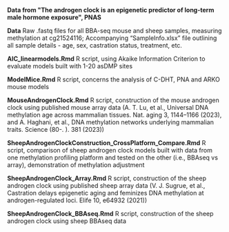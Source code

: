 **Data from "The androgen clock is an epigenetic predictor of long-term male hormone exposure", PNAS** 

**Data** 
Raw .fastq files for all BBA-seq mouse and sheep samples, measuring methylation at cg21524116; 
Accompanying “SampleInfo.xlsx” file outlining all sample details - age, sex, castration status, treatment, etc. 

**AIC_linearmodels.Rmd**
R script, using Akaike Information Criterion to evaluate models built with 1-20 asDMP sites

**ModelMice.Rmd**
R script, concerns the analysis of C-DHT, PNA and ARKO mouse models

**MouseAndrogenClock.Rmd**
R script, construction of the mouse androgen clock using published mouse array data (A. T. Lu, et al., Universal DNA methylation age across mammalian tissues. Nat. aging 3, 1144–1166 (2023), and A. Haghani, et al., DNA methylation networks underlying mammalian traits. Science (80-. ). 381 (2023))

**SheepAndrogenClockConstruction_CrossPlatform_Compare.Rmd**
R script, comparison of sheep androgen clock models built with data from one methylation profiling platform and tested on the other (i.e., BBAseq vs array), demonstration of methylation adjustment

**SheepAndrogenClock_Array.Rmd**
R script, construction of the sheep androgen clock using published sheep array data (V. J. Sugrue, et al., Castration delays epigenetic aging and feminizes DNA methylation at androgen-regulated loci. Elife 10, e64932 (2021))

**SheepAndrogenClock_BBAseq.Rmd**
R script, construction of the sheep androgen clock using sheep BBAseq data
